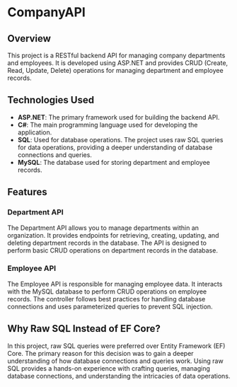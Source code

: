 # CompanyAPI

## Overview

This project is a RESTful backend API for managing company departments and employees. It is developed using ASP.NET and provides CRUD (Create, Read, Update, Delete) operations for managing department and employee records.

## Technologies Used

- **ASP.NET**: The primary framework used for building the backend API.
- **C#**: The main programming language used for developing the application.
- **SQL**: Used for database operations. The project uses raw SQL queries for data operations, providing a deeper understanding of database connections and queries.
- **MySQL**: The database used for storing department and employee records.

## Features

### Department API

The Department API allows you to manage departments within an organization. It provides endpoints for retrieving, creating, updating, and deleting department records in the database. The API is designed to perform basic CRUD operations on department records in the database.

### Employee API

The Employee API is responsible for managing employee data. It interacts with the MySQL database to perform CRUD operations on employee records. The controller follows best practices for handling database connections and uses parameterized queries to prevent SQL injection.

## Why Raw SQL Instead of EF Core?

In this project, raw SQL queries were preferred over Entity Framework (EF) Core. The primary reason for this decision was to gain a deeper understanding of how database connections and queries work. Using raw SQL provides a hands-on experience with crafting queries, managing database connections, and understanding the intricacies of data operations.
